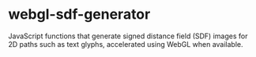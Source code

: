 # webgl-sdf-generator

JavaScript functions that generate signed distance field (SDF) images for 2D paths such as text glyphs, accelerated
using WebGL when available.
